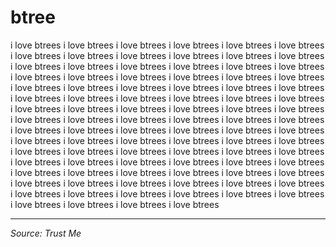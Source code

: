 # btree
i love btrees i love btrees i love btrees i love btrees i love btrees i love btrees i love btrees i love btrees i love btrees i love btrees i love btrees i love btrees i love btrees i love btrees i love btrees i love btrees i love btrees i love btrees i love btrees i love btrees i love btrees i love btrees i love btrees i love btrees i love btrees i love btrees i love btrees i love btrees i love btrees i love btrees i love btrees i love btrees i love btrees i love btrees i love btrees i love btrees i love btrees i love btrees i love btrees i love btrees i love btrees i love btrees i love btrees i love btrees i love btrees i love btrees i love btrees i love btrees i love btrees i love btrees i love btrees i love btrees i love btrees i love btrees i love btrees i love btrees i love btrees i love btrees i love btrees i love btrees i love btrees i love btrees i love btrees i love btrees i love btrees i love btrees i love btrees i love btrees i love btrees i love btrees i love btrees i love btrees i love btrees i love btrees i love btrees i love btrees i love btrees i love btrees i love btrees i love btrees i love btrees i love btrees i love btrees i love btrees i love btrees i love btrees i love btrees i love btrees i love btrees i love btrees i love btrees i love btrees i love btrees i love btrees 

<hr/>

*Source: Trust Me*
